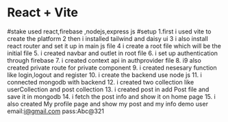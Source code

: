 # React + Vite

#stake used
react,firebase ,nodejs,express js 
#setup
1.first i used vite to create the platform
2 then i installed tailwind and daisy ui
3 i also install react router and set it up in main js file
4 i create a root file which will be the initial file
5. i created navbar and outlet in root file
6. i set up authentication through firebase
7. i created context api in authprovider file
8. i9 also created private route for private component
9. i created nesesary function like login,logout and register
10. i create the backend use node js
11. i connected mongodb with backend
12. i created two collection like userCollection and post collection
13. i created post in add Post file and save it in mongodb
14. i fetch the post info and show it on home page
15. i also created My profile page and show my post and my info
demo user
email:i@gmail.com pass:Abc@321

